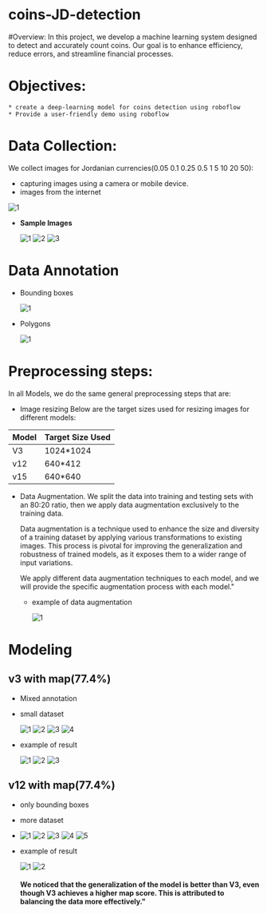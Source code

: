 # coins-JD-detection

#Overview:
In this project, we develop a machine learning system designed to detect and accurately count coins. Our goal is to enhance efficiency, reduce errors, and streamline financial processes.

# Objectives:
    * create a deep-learning model for coins detection using roboflow
    * Provide a user-friendly demo using roboflow

# Data Collection:
We collect images for Jordanian currencies(0.05  0.1  0.25  0.5 1  5  10  20  50):

   * capturing images using a camera or mobile device.
   * images from the internet

![1](https://github.com/saraaldamiri/coins-JD-detection/blob/main/data/Screenshot%202024-02-20%20115328.png)

* <b>Sample Images</b>

  ![1](https://github.com/saraaldamiri/coins-JD-detection/blob/main/data/download%20(1).jpeg)
  ![2](https://github.com/saraaldamiri/coins-JD-detection/blob/main/data/download.jpeg)
  ![3](https://github.com/saraaldamiri/coins-JD-detection/blob/main/data/%D8%A7%D9%84%D8%B9%D8%B4%D8%B1%D9%8A%D9%86.png)


# Data Annotation

  * Bounding boxes
    
      ![1](https://github.com/saraaldamiri/coins-JD-detection/blob/main/data/Screenshot%202024-02-21%20115903.png)

  * Polygons
    
    ![1](https://github.com/saraaldamiri/coins-JD-detection/blob/main/data/Screenshot%202024-02-21%20115925.png)



# Preprocessing steps:
In all Models, we do the same general preprocessing steps that are:

* Image resizing Below are the target sizes used for resizing images for different models:
  
| Model         | Target Size Used |
|---------------|------------------|
|V3             | 1024*1024        |
|v12            | 640*412          |
|v15            | 640*640          |

* Data Augmentation.
  We split the data into training and testing sets with an 80:20 ratio, then we apply data augmentation exclusively to the training data.

  Data augmentation is a technique used to enhance the size and diversity of a training dataset by applying various transformations to existing images. This process is pivotal for 
  improving the generalization and robustness of trained models, as it exposes them to a wider range of input variations.

  We apply different data augmentation techniques to each model, and we will provide the specific augmentation process with each model."

  * example of data augmentation
    
      ![1](https://github.com/saraaldamiri/coins-JD-detection/blob/main/data/Screenshot%202024-02-21%20120724.png)

# Modeling

## v3 with map(77.4%)
  * Mixed annotation 
  * small dataset

     ![1](https://github.com/saraaldamiri/coins-JD-detection/blob/main/data/Screenshot%202024-02-21%20131522.png)
     ![2](https://github.com/saraaldamiri/coins-JD-detection/blob/main/data/Screenshot%202024-02-21%20131547.png)
     ![3](https://github.com/saraaldamiri/coins-JD-detection/blob/main/data/Screenshot%202024-02-21%20131236.png)
     ![4](https://github.com/saraaldamiri/coins-JD-detection/blob/main/data/Screenshot%202024-02-21%20131444.png)

  * example of result
    
    ![1](https://github.com/saraaldamiri/coins-JD-detection/blob/main/data/Screenshot%202024-02-21%20135210.png)
    ![2](https://github.com/saraaldamiri/coins-JD-detection/blob/main/data/Screenshot%202024-02-21%20135143.png)
    ![3](https://github.com/saraaldamiri/coins-JD-detection/blob/main/data/Screenshot%202024-02-21%20140322.png)


## v12 with map(77.4%)

* only bounding boxes 
* more dataset
*
     ![1](https://github.com/saraaldamiri/coins-JD-detection/blob/main/data/1111.png)
     ![2](https://github.com/saraaldamiri/coins-JD-detection/blob/main/data/11.png)
     ![3](https://github.com/saraaldamiri/coins-JD-detection/blob/main/data/1.png)
     ![4](https://github.com/saraaldamiri/coins-JD-detection/blob/main/data/111.png)
     ![5](https://github.com/saraaldamiri/coins-JD-detection/blob/main/data/11111.png)


* example of result
  
     ![1](https://github.com/saraaldamiri/coins-JD-detection/blob/main/data/2.png)
     ![2](https://github.com/saraaldamiri/coins-JD-detection/blob/main/data/22.png)

     #### We noticed that the generalization of the model is better than V3, even though V3 achieves a higher map score. This is attributed to balancing the data more effectively."






     
   
   






